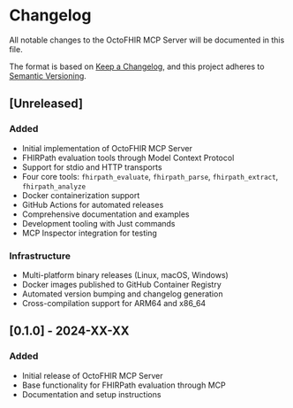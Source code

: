 # Changelog

All notable changes to the OctoFHIR MCP Server will be documented in this file.

The format is based on [Keep a Changelog](https://keepachangelog.com/en/1.0.0/),
and this project adheres to [Semantic Versioning](https://semver.org/spec/v2.0.0.html).

## [Unreleased]

### Added
- Initial implementation of OctoFHIR MCP Server
- FHIRPath evaluation tools through Model Context Protocol
- Support for stdio and HTTP transports
- Four core tools: `fhirpath_evaluate`, `fhirpath_parse`, `fhirpath_extract`, `fhirpath_analyze`
- Docker containerization support
- GitHub Actions for automated releases
- Comprehensive documentation and examples
- Development tooling with Just commands
- MCP Inspector integration for testing

### Infrastructure
- Multi-platform binary releases (Linux, macOS, Windows)
- Docker images published to GitHub Container Registry
- Automated version bumping and changelog generation
- Cross-compilation support for ARM64 and x86_64

## [0.1.0] - 2024-XX-XX

### Added
- Initial release of OctoFHIR MCP Server
- Base functionality for FHIRPath evaluation through MCP
- Documentation and setup instructions